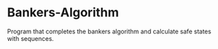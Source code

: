 # Bankers-Algorithm
Program that completes the bankers algorithm and calculate safe states with sequences.
